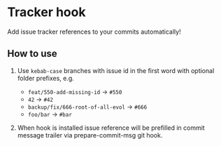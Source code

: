 # Tracker hook

Add issue tracker references to your commits automatically!

## How to use

1. Use `kebab-case` branches with issue id in the first word with optional folder prefixes, e.g.
    - `feat/550-add-missing-id` -> `#550`
    - `42` -> `#42`
    - `backup/fix/666-root-of-all-evol` -> `#666`
    - `foo/bar` -> `#bar`

2. When hook is installed issue reference will be prefilled in commit message trailer via prepare-commit-msg git hook.